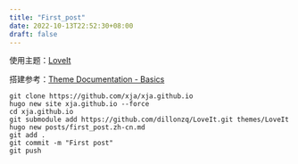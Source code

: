 ```yaml
---
title: "First_post"
date: 2022-10-13T22:52:30+08:00
draft: false
---
```


使用主题：[LoveIt](https://github.com/dillonzq/LoveIt)

搭建参考：[Theme Documentation - Basics](https://hugoloveit.com/theme-documentation-basics/)

```Shell
git clone https://github.com/xja/xja.github.io
hugo new site xja.github.io --force
cd xja.github.io
git submodule add https://github.com/dillonzq/LoveIt.git themes/LoveIt
hugo new posts/first_post.zh-cn.md
git add .
git commit -m "First post"
git push
```
